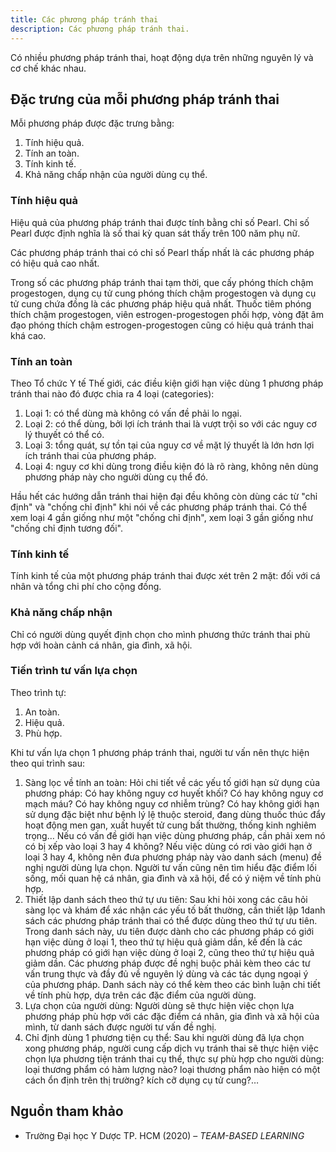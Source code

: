 ```yaml
---
title: Các phương pháp tránh thai
description: Các phương pháp tránh thai.
---
```


Có nhiều phương pháp tránh thai, hoạt động dựa trên những nguyên lý và cơ chế khác nhau.

## Đặc trưng của mỗi phương pháp tránh thai

Mỗi phương pháp được đặc trưng bằng:

1. Tính hiệu quả.
2. Tính an toàn.
3. Tính kinh tế.
4. Khả năng chấp nhận của người dùng cụ thể.

### Tính hiệu quả

Hiệu quả của phương pháp tránh thai được tính bằng chỉ số Pearl. Chỉ số Pearl được định nghĩa là số thai kỳ quan sát thấy trên 100 năm phụ nữ.

Các phương pháp tránh thai có chỉ số Pearl thấp nhất là các phương pháp có hiệu quả cao nhất.

Trong số các phương pháp tránh thai tạm thời, que cấy phóng thích chậm progestogen, dụng cụ tử cung phóng thích chậm progestogen và dụng cụ tử cung chứa đồng là các phương pháp hiệu quả nhất. Thuốc tiêm phóng thích chậm progestogen, viên estrogen-progestogen phối hợp, vòng đặt âm đạo phóng thích chậm estrogen-progestogen cũng có hiệu quả tránh thai khá cao.

### Tính an toàn

Theo Tổ chức Y tế Thế giới, các điều kiện giới hạn việc dùng 1 phương pháp tránh thai nào đó được chia ra 4
loại (categories):

1. Loại 1: có thể dùng mà không có vấn đề phải lo ngại.
2. Loại 2: có thể dùng, bởi lợi ích tránh thai là vượt trội so với các nguy cơ lý thuyết có thể có.
3. Loại 3: tổng quát, sự tồn tại của nguy cơ về mặt lý thuyết là lớn hơn lợi ích tránh thai của phương pháp.
4. Loại 4: nguy cơ khi dùng trong điều kiện đó là rõ ràng, không nên dùng phương pháp này cho người dùng cụ thể đó.

Hầu hết các hướng dẫn tránh thai hiện đại đều không còn dùng các từ "chỉ định" và "chống chỉ định" khi nói về các phương pháp tránh thai. Có thể xem loại 4 gần giống như một "chống chỉ định", xem loại 3 gần giống như "chống chỉ định tương đối".

### Tính kinh tế

Tính kinh tế của một phương pháp tránh thai được xét trên 2 mặt: đối với cá nhân và tổng chi phí cho cộng đồng.

### Khả năng chấp nhận

Chỉ có người dùng quyết định chọn cho mình phương thức tránh thai phù hợp với hoàn cảnh cá nhân, gia đình, xã hội.

### Tiến trình tư vấn lựa chọn

Theo trình tự:

1. An toàn.
2. Hiệu quả.
3. Phù hợp.

Khi tư vấn lựa chọn 1 phương pháp tránh thai, người tư vấn nên thực hiện theo qui trình sau:

1. Sàng lọc về tính an toàn: Hỏi chi tiết về các yếu tố giới hạn sử dụng của phương pháp: Có hay không nguy cơ huyết khối? Có hay không nguy cơ mạch máu? Có hay không nguy cơ nhiễm trùng? Có hay không giới hạn sử dụng đặc biệt như bệnh lý lệ thuộc steroid, đang dùng thuốc thúc đẩy hoạt động men gan, xuất huyết tử cung bất thường, thống kinh nghiêm trọng… Nếu có vấn đề giới hạn việc dùng phương pháp, cần phải xem nó có bị xếp vào loại 3 hay 4 không? Nếu việc dùng có rơi vào giới hạn ở loại 3 hay 4, không nên đưa phương pháp này vào danh sách (menu) đề nghị người dùng lựa chọn. Người tư vấn cũng nên tìm hiểu đặc điểm lối sống, mối quan hệ cá nhân, gia đình và xã hội, để có ý niệm về tính phù hợp.
2. Thiết lập danh sách theo thứ tự ưu tiên: Sau khi hỏi xong các câu hỏi sàng lọc và khám để xác nhận các yếu tố bất thường, cần thiết lập 1danh sách các phương pháp tránh thai có thể được dùng theo thứ tự ưu tiên. Trong danh sách này, ưu tiên được dành cho các phương pháp có giới hạn việc dùng ở loại 1, theo thứ tự hiệu quả giảm dần, kế đến là các phương pháp có giới hạn việc dùng ở loại 2, cũng theo thứ tự hiệu quả giảm dần. Các phương pháp được đề nghị buộc phải kèm theo các tư vấn trung thực và đầy đủ về nguyên lý dùng và các tác dụng ngoại ý của phương pháp. Danh sách này có thể kèm theo các bình luận chi tiết về tính phù hợp, dựa trên các đặc điểm của người dùng.
3. Lựa chọn của người dùng: Người dùng sẽ thực hiện việc chọn lựa phương pháp phù hợp với các đặc điểm cá nhân, gia đình và xã hội của mình, từ danh sách được người tư vấn đề nghị.
4. Chỉ định dùng 1 phương tiện cụ thể: Sau khi người dùng đã lựa chọn xong phương pháp, người cung cấp dịch vụ tránh thai sẽ thực hiện việc chọn lựa phương tiện tránh thai cụ thể, thực sự phù hợp cho người dùng: loại thương phẩm có hàm lượng nào? loại thương phẩm nào hiện có một cách ổn định trên thị trường? kích cỡ dụng cụ tử cung?…

## Nguồn tham khảo

- Trường Đại học Y Dược TP. HCM (2020) – _TEAM-BASED LEARNING_
